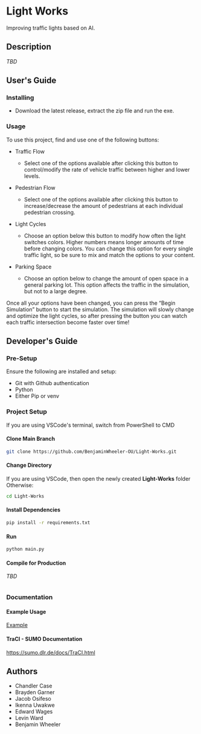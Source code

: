 # Light Works

Improving traffic lights based on AI.

## Description

*TBD*

## User's Guide

### Installing

* Download the latest release, extract the zip file and run the exe.

### Usage

To use this project, find and use one of the following buttons:

* Traffic Flow
  * Select one of the options available after clicking this button to control/modify the rate of vehicle traffic between higher and lower levels.

* Pedestrian Flow
  * Select one of the options available after clicking this button to increase/decrease the amount of pedestrians at each individual pedestrian crossing.

* Light Cycles
  * Choose an option below this button to modify how often the light switches colors. Higher numbers means longer amounts of time before changing colors. You can change this option for every single traffic light, so be sure to mix and match the options to your content.

* Parking Space
  * Choose an option below to change the amount of open space in a general parking lot. This option affects the traffic in the simulation, but not to a large degree.

Once all your options have been changed, you can press the “Begin Simulation” button to start the simulation. The simulation will slowly change and optimize the light cycles, so after pressing the button you can watch each traffic intersection become faster over time!

## Developer's Guide

### Pre-Setup
Ensure the following are installed and setup: 
* Git with Github authentication
* Python
* Either Pip or venv

### Project Setup
If you are using VSCode's terminal, switch from PowerShell to CMD

#### Clone Main Branch
```sh
git clone https://github.com/BenjaminWheeler-OU/Light-Works.git
```

#### Change Directory
If you are using VSCode, then open the newly created **Light-Works** folder
Otherwise:
```sh
cd Light-Works
```

#### Install Dependencies
```sh
pip install -r requirements.txt
```

#### Run
```sh
python main.py
```

#### Compile for Production
*TBD*
```sh
```

### Documentation
#### Example Usage
[Example](example/example.py)

#### TraCI - SUMO Documentation
https://sumo.dlr.de/docs/TraCI.html

## Authors

* Chandler Case
* Brayden Garner
* Jacob Osifeso
* Ikenna Uwakwe
* Edward Wages
* Levin Ward
* Benjamin Wheeler
